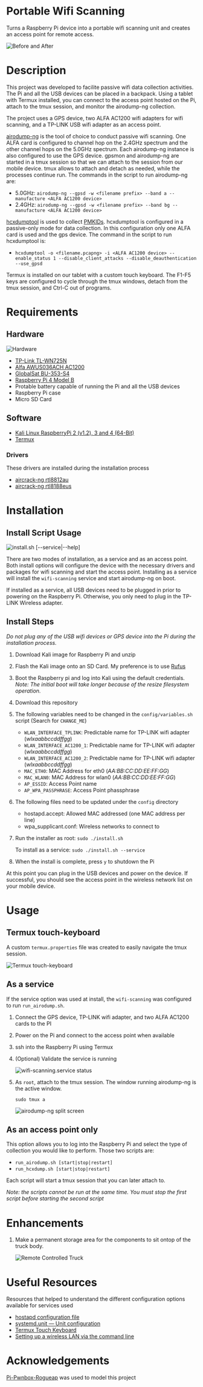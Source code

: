 # Portable Wifi Scanning

Turns a Raspberry Pi device into a portable wifi scanning unit and creates an access point for remote access.  

![Before and After](images/before_after.png)

# Description 
This project was developed to facilite passive wifi data collection activities.  The Pi and all the USB devices can be placed in a backpack.  Using a tablet with Termux installed, you can connect to the access point hosted on the Pi, attach to the tmux session, and monitor the airodump-ng collection.   

The project uses a GPS device, two ALFA AC1200 wifi adapters for wifi scanning, and a TP-LINK USB wifi adapter as an access point.  

[airodump-ng](https://www.aircrack-ng.org/doku.php?id=airodump-ng) is the tool of choice to conduct passive wifi scanning.  One ALFA card is configured to channel hop on the 2.4GHz spectrum and the other channel hops on the 5.0GHz spectrum.  Each airodump-ng instance is also configured to use the GPS device.    gpsmon and airodump-ng are started in a tmux session so that we can attach to the session from our mobile device. tmux allows to attach and detach as needed, while the processes continue run.  The commands in the script to run airodump-ng are:
 - 5.0GHz: `airodump-ng --gpsd -w <filename prefix> --band a --manufacture <ALFA AC1200 device>`
 - 2.4GHz: `airodump-ng --gpsd -w <filename prefix> --band bg --manufacture <ALFA AC1200 device>`

[hcxdumptool](https://github.com/ZerBea/hcxdumptool) is used to collect [PMKIDs](https://hashcat.net/forum/thread-7717.html).  hcxdumptool is configured in a passive-only mode for data collection.  In this configuration only one ALFA card is used and the gps device.  The command in the script to run hcxdumptool is:
 - `hcxdumptool -o <filename.pcapng> -i <ALFA AC1200 device> --enable_status 1 --disable_client_attacks --disable_deauthentication --use_gpsd`  

Termux is installed on our tablet with a custom touch keyboard.  The F1-F5 keys are configured to cycle through the tmux windows, detach from the tmux session, and Ctrl-C out of programs.  

# Requirements
## Hardware 

![Hardware](images/parts.jpg)

 - [TP-Link TL-WN725N](https://www.amazon.com/TP-Link-wireless-network-Adapter-SoftAP/dp/B008IFXQFU/ref=sr_1_3?dchild=1&keywords=TL-WN725N&qid=1605958389&sr=8-3)
 - [Alfa AWUS036ACH AC1200](https://www.amazon.com/Alfa-Long-Range-Dual-Band-Wireless-External/dp/B00VEEBOPG/ref=sr_1_3?dchild=1&keywords=alfa+ac1200&qid=1605960056&sr=8-3)
 - [GlobalSat BU-353-S4](https://www.amazon.com/GlobalSat-BU-353-S4-USB-Receiver-Black/dp/B008200LHW/ref=sr_1_1?crid=2U82TWJSJ50JS&dchild=1&keywords=bu353s4&qid=1605960073&sprefix=bu+353%2Caps%2C165&sr=8-1)
 - [Raspberry Pi 4 Model B](https://www.adafruit.com/product/4564)
 - Protable battery capable of running the Pi and all the USB devices
 - Raspberry Pi case
 - Micro SD Card

## Software
 - [Kali Linux RaspberryPi 2 (v1.2), 3 and 4 (64-Bit)](https://www.offensive-security.com/kali-linux-arm-images/)
 - [Termux](https://termux.com/)

### Drivers
These drivers are installed during the installation process
 - [aircrack-ng rtl8812au](https://github.com/aircrack-ng/rtl8812au)
 - [aircrack-ng  rtl8188eus](https://github.com/aircrack-ng/rtl8188eus)

# Installation

## Install Script Usage

![install.sh [--service|--help]](images/help.png)

There are two modes of installation, as a service and as an access point.  Both install options will configure the device with the necessary drivers and packages for wifi scanning and start the access point.  Installing as a service will install the `wifi-scanning` service and start airodump-ng on boot. 

If installed as a service, all USB devices need to be plugged in prior to powering on the Raspberry Pi.  Otherwise, you only need to plug in the TP-LINK Wireless adapter. 

## Install Steps
*Do not plug any of the USB wifi devices or GPS device into the Pi during the installation process.*  

1. Download Kali image for Raspberry Pi and unzip 
2. Flash the Kali image onto an SD Card.  My preference is to use [Rufus](https://rufus.ie/)
3. Boot the Raspberry pi and log into Kali using the default credentials.  
   *Note: The initial boot will take longer because of the resize filesystem operation.*
4. Download this repository
5. The following variables need to be changed in the `config/variables.sh` script (Search for `CHANGE_ME`)
   - `WLAN_INTERFACE_TPLINK`: Predictable name for TP-LINK wifi adapter (*wlxaabbccddffgg*)
   - `WLAN_INTERFACE_AC1200_1`: Predictable name for TP-LINK wifi adapter (*wlxaabbccddffgg*)
   - `WLAN_INTERFACE_AC1200_2`: Predictable name for TP-LINK wifi adapter (*wlxaabbccddffgg*)
   - `MAC_ETH0`: MAC Address for eth0 (*AA:BB:CC:DD:EE:FF:GG*)
   - `MAC_WLAN0`: MAC Address for wlan0 (*AA:BB:CC:DD:EE:FF:GG*)
   - `AP_ESSID`: Access Point name
   - `AP_WPA_PASSPHRASE`: Access Point phassphrase
6. The following files need to be updated under the `config` directory
   - hostapd.accept: Allowed MAC addressed (one MAC address per line)
   - wpa_supplicant.conf: Wireless networks to connect to

7. Run the installer as root: `sudo ./install.sh`

   To install as a service: `sudo ./install.sh --service`

8. When the install is complete, press `y` to shutdown the Pi

At this point you can plug in the USB devices and power on the device.  If successful, you should see the access point in the wireless network list on your mobile device.  

# Usage

## Termux touch-keyboard
A custom `termux.properties` file was created to easily navigate the tmux session.  

![Termux touch-keyboard](images/termux_keys.png)

## As a service

If the service option was used at install, the `wifi-scanning` was configured to run `run_airodump.sh`.    

1. Connect the GPS device, TP-LINK wifi adapter, and two ALFA AC1200 cards to the PI 
2. Power on the Pi and connect to the access point when available
3. ssh into the Raspberry Pi using Termux
4. (Optional) Validate the service is running

   ![wifi-scanning.service status](images/service_status.png)

6. As `root`, attach to the tmux session.  The window running airodump-ng is the active window.

   `sudo tmux a`

   ![airodump-ng split screen](images/airodump-ng.png)

## As an access point only

This option allows you to log into the Raspberry Pi and select the type of collection you would like to perform.  Those two scripts are:
 - `run_airodump.sh [start|stop|restart]`
 - `run_hcxdump.sh [start|stop|restart]`

 Each script will start a tmux session that you can later attach to.  

 *Note: the scripts cannot be run at the same time.  You must stop the first script before starting the second script*

 # Enhancements 
 1. Make a permanent storage area for the components to sit ontop of the truck body.  

      ![Remote Controlled Truck](images/rc_truck.jpg)


# Useful Resources
Resources that helped to understand the different configuration options available for services used
 - [hostapd configuration file](https://w1.fi/cgit/hostap/plain/hostapd/hostapd.conf)
 - [systemd.unit — Unit configuration](https://www.freedesktop.org/software/systemd/man/systemd.unit.html)
 - [Termux Touch Keyboard](https://wiki.termux.com/wiki/Touch_Keyboard)
 - [Setting up a wireless LAN via the command line](https://www.raspberrypi.org/documentation/configuration/wireless/wireless-cli.md)


# Acknowledgements
[Pi-Pwnbox-Rogueap](https://github.com/koutto/pi-pwnbox-rogueap) was used to model this project